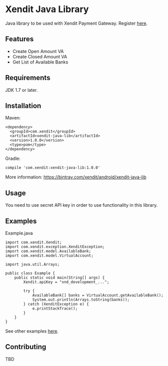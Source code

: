 # Xendit Java Library
Java library to be used with Xendit Payment Gateway. Register [here](http://dashboard.xendit.co).

## Features
- Create Open Amount VA
- Create Closed Amount VA
- Get List of Available Banks

## Requirements
JDK 1.7 or later.

## Installation
Maven:
```
<dependency>
  <groupId>com.xendit</groupId>
  <artifactId>xendit-java-lib</artifactId>
  <version>1.0.0</version>
  <type>pom</type>
</dependency>
```

Gradle:
```
compile 'com.xendit:xendit-java-lib:1.0.0'
```

More information: https://bintray.com/xendit/android/xendit-java-lib

## Usage
You need to use secret API key in order to use functionality in this library.

## Examples
Example.java
```
import com.xendit.Xendit;
import com.xendit.exception.XenditException;
import com.xendit.model.AvailableBank;
import com.xendit.model.VirtualAccount;

import java.util.Arrays;

public class Example {
    public static void main(String[] args) {
        Xendit.apiKey = "xnd_development_...";

        try {
            AvailableBank[] banks = VirtualAccount.getAvailableBank();
            System.out.println(Arrays.toString(banks));
        } catch (XenditException e) {
            e.printStackTrace();
        }
    }
}
```

See other examples [here](https://github.com/xendit/xendit-java-library/tree/master/xendit-java-library-example/src/main/java).

## Contributing
TBD